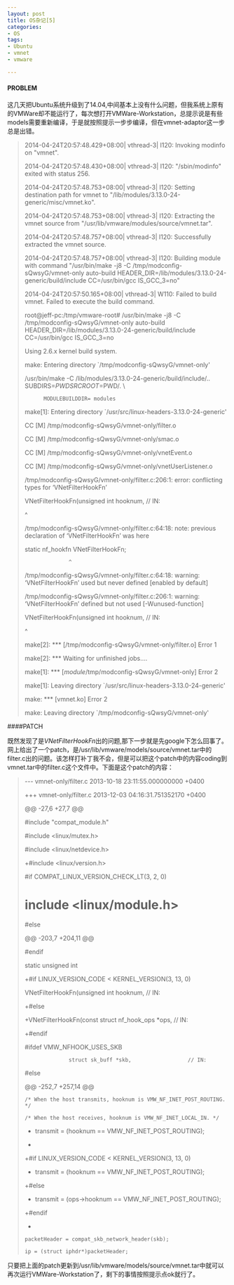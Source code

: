 ```yaml
---
layout: post
title: OS杂记[5]
categories:
- OS
tags:
- Ubuntu
- vmnet
- vmware

---
```


#### PROBLEM

这几天把Ubuntu系统升级到了14.04,中间基本上没有什么问题，但我系统上原有的VMWare却不能运行了，每次想打开VMWare-Workstation，总提示说是有些models需要重新编译，于是就按照提示一步步编译，但在vmnet-adaptor这一步总是出错。


> 2014-04-24T20:57:48.429+08:00| vthread-3| I120: Invoking modinfo on "vmnet".
> 
> 2014-04-24T20:57:48.430+08:00| vthread-3| I120: "/sbin/modinfo" exited with status 256.
> 
> 2014-04-24T20:57:48.753+08:00| vthread-3| I120: Setting destination path for vmnet to "/lib/modules/3.13.0-24-generic/misc/vmnet.ko".
> 
> 2014-04-24T20:57:48.753+08:00| vthread-3| I120: Extracting the vmnet source from "/usr/lib/vmware/modules/source/vmnet.tar".
> 
> 2014-04-24T20:57:48.757+08:00| vthread-3| I120: Successfully extracted the vmnet source.
> 
> 2014-04-24T20:57:48.757+08:00| vthread-3| I120: Building module with command "/usr/bin/make -j8 -C /tmp/modconfig-sQwsyG/vmnet-only auto-build HEADER_DIR=/lib/modules/3.13.0-24-generic/build/include CC=/usr/bin/gcc IS_GCC_3=no"
> 
> 2014-04-24T20:57:50.165+08:00| vthread-3| W110: Failed to build vmnet.  Failed to execute the build command.
> 
> root@jeff-pc:/tmp/vmware-root# /usr/bin/make -j8 -C /tmp/modconfig-sQwsyG/vmnet-only auto-build HEADER_DIR=/lib/modules/3.13.0-24-generic/build/include CC=/usr/bin/gcc IS_GCC_3=no
> 
> Using 2.6.x kernel build system.
> 
> make: Entering directory `/tmp/modconfig-sQwsyG/vmnet-only'
> 
> /usr/bin/make -C /lib/modules/3.13.0-24-generic/build/include/.. SUBDIRS=$PWD SRCROOT=$PWD/. \
> 
>           MODULEBUILDDIR= modules
> 
> make[1]: Entering directory `/usr/src/linux-headers-3.13.0-24-generic'
> 
>   CC [M]  /tmp/modconfig-sQwsyG/vmnet-only/filter.o
> 
>   CC [M]  /tmp/modconfig-sQwsyG/vmnet-only/smac.o
> 
>   CC [M]  /tmp/modconfig-sQwsyG/vmnet-only/vnetEvent.o
> 
>   CC [M]  /tmp/modconfig-sQwsyG/vmnet-only/vnetUserListener.o
> 
> /tmp/modconfig-sQwsyG/vmnet-only/filter.c:206:1: error: conflicting types for ‘VNetFilterHookFn’
> 
>  VNetFilterHookFn(unsigned int hooknum,                 // IN:
> 
>  ^
> 
> /tmp/modconfig-sQwsyG/vmnet-only/filter.c:64:18: note: previous declaration of ‘VNetFilterHookFn’ was here
> 
>  static nf_hookfn VNetFilterHookFn;
> 
>                   ^
> 
> /tmp/modconfig-sQwsyG/vmnet-only/filter.c:64:18: warning: ‘VNetFilterHookFn’ used but never defined [enabled by default]
> 
> /tmp/modconfig-sQwsyG/vmnet-only/filter.c:206:1: warning: ‘VNetFilterHookFn’ defined but not used [-Wunused-function]
> 
>  VNetFilterHookFn(unsigned int hooknum,                 // IN:
> 
>  ^
> 
> make[2]: *** [/tmp/modconfig-sQwsyG/vmnet-only/filter.o] Error 1
> 
> make[2]: *** Waiting for unfinished jobs....
> 
> make[1]: *** [_module_/tmp/modconfig-sQwsyG/vmnet-only] Error 2
> 
> make[1]: Leaving directory `/usr/src/linux-headers-3.13.0-24-generic'
> 
> make: *** [vmnet.ko] Error 2
> 
> make: Leaving directory `/tmp/modconfig-sQwsyG/vmnet-only'
> 

####PATCH

既然发现了是*VNetFilterHookFn*出的问题,那下一步就是先google下怎么回事了。网上给出了一个patch，是/usr/lib/vmware/models/source/vmnet.tar中的filter.c出的问题。该怎样打补丁我不会，但是可以把这个patch中的内容coding到vmnet.tar中的filter.c这个文件中。下面是这个patch的内容：


> --- vmnet-only/filter.c 2013-10-18 23:11:55.000000000 +0400
> 
> +++ vmnet-only/filter.c 2013-12-03 04:16:31.751352170 +0400
> 
> @@ -27,6 +27,7 @@
> 
>  #include "compat_module.h"
> 
>  #include <linux/mutex.h>
> 
>  #include <linux/netdevice.h>
> 
> +#include <linux/version.h>
> 
>  #if COMPAT_LINUX_VERSION_CHECK_LT(3, 2, 0)
> 
>  #   include <linux/module.h>
> 
>  #else
> 
> @@ -203,7 +204,11 @@
> 
>  #endif
> 
>  
> 
>  static unsigned int
> 
> +#if LINUX_VERSION_CODE < KERNEL_VERSION(3, 13, 0)
> 
>  VNetFilterHookFn(unsigned int hooknum,                 // IN:
> 
> +#else
> 
> +VNetFilterHookFn(const struct nf_hook_ops *ops,        // IN:
> 
> +#endif
> 
>  #ifdef VMW_NFHOOK_USES_SKB
> 
>                   struct sk_buff *skb,                  // IN:
> 
>  #else
> 
> @@ -252,7 +257,14 @@
> 
>  
> 
>     /* When the host transmits, hooknum is VMW_NF_INET_POST_ROUTING. */
> 
>     /* When the host receives, hooknum is VMW_NF_INET_LOCAL_IN. */
> 
> -   transmit = (hooknum == VMW_NF_INET_POST_ROUTING);
> 
> +
> 
> +#if LINUX_VERSION_CODE < KERNEL_VERSION(3, 13, 0)
> 
> +    transmit = (hooknum == VMW_NF_INET_POST_ROUTING);
> 
> +#else
> 
> +    transmit = (ops->hooknum == VMW_NF_INET_POST_ROUTING);
> 
> +#endif
> 
> +
> 
>     packetHeader = compat_skb_network_header(skb);
> 
>     ip = (struct iphdr*)packetHeader;
> 
> 

只要把上面的patch更新到/usr/lib/vmware/models/source/vmnet.tar中就可以再次运行VMWare-Workstation了，剩下的事情按照提示点ok就行了。